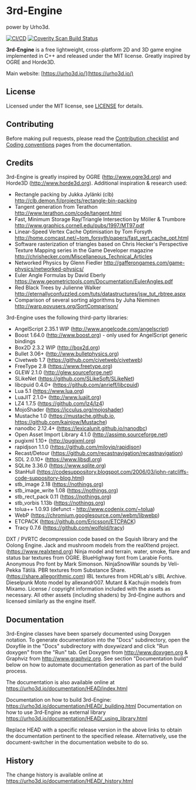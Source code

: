 # 3rd-Engine

power by Urho3d.

[![CI/CD](https://github.com/urho3d/Urho3D/workflows/CI/CD/badge.svg)](https://github.com/urho3d/Urho3D/actions?query=workflow%3ACI%2FCD)
[![Coverity Scan Build Status](https://scan.coverity.com/projects/4954/badge.svg)](https://scan.coverity.com/projects/urho3d-urho3d)

**3rd-Engine** is a free lightweight, cross-platform 2D and 3D game engine implemented in C++ and released under the MIT license. Greatly inspired by OGRE and Horde3D.

Main website: [https://urho3d.io/](https://urho3d.io/)

## License

Licensed under the MIT license, see [LICENSE](https://github.com/urho3d/Urho3D/blob/master/LICENSE) for details.

## Contributing

Before making pull requests, please read the [Contribution checklist](https://urho3d.io/documentation/HEAD/_contribution_checklist.html) and [Coding conventions](https://urho3d.io/documentation/HEAD/_coding_conventions.html) pages from the documentation.

## Credits

3rd-Engine is greatly inspired by OGRE (<http://www.ogre3d.org>) and Horde3D
(<http://www.horde3d.org>). Additional inspiration & research used:

- Rectangle packing by Jukka Jylänki (clb)
  <http://clb.demon.fi/projects/rectangle-bin-packing>
- Tangent generation from Terathon
  <http://www.terathon.com/code/tangent.html>
- Fast, Minimum Storage Ray/Triangle Intersection by Möller & Trumbore
  <http://www.graphics.cornell.edu/pubs/1997/MT97.pdf>
- Linear-Speed Vertex Cache Optimisation by Tom Forsyth
  <http://home.comcast.net/~tom_forsyth/papers/fast_vert_cache_opt.html>
- Software rasterization of triangles based on Chris Hecker's
  Perspective Texture Mapping series in the Game Developer magazine
  <http://chrishecker.com/Miscellaneous_Technical_Articles>
- Networked Physics by Glenn Fiedler
  <http://gafferongames.com/game-physics/networked-physics/>
- Euler Angle Formulas by David Eberly
  <https://www.geometrictools.com/Documentation/EulerAngles.pdf>
- Red Black Trees by Julienne Walker
  <http://eternallyconfuzzled.com/tuts/datastructures/jsw_tut_rbtree.aspx>
- Comparison of several sorting algorithms by Juha Nieminen
  <http://warp.povusers.org/SortComparison/>

3rd-Engine uses the following third-party libraries:

- AngelScript 2.35.1 WIP (http://www.angelcode.com/angelscript)
- Boost 1.64.0 (http://www.boost.org) - only used for AngelScript generic bindings
- Box2D 2.3.2 WIP (http://box2d.org)
- Bullet 3.06+ (http://www.bulletphysics.org)
- Civetweb 1.7 (https://github.com/civetweb/civetweb)
- FreeType 2.8 (https://www.freetype.org)
- GLEW 2.1.0 (<http://glew.sourceforge.net>)
- SLikeNet (https://github.com/SLikeSoft/SLikeNet)
- libcpuid 0.4.0+ (https://github.com/anrieff/libcpuid)
- Lua 5.1 (https://www.lua.org)
- LuaJIT 2.1.0+ (http://www.luajit.org)
- LZ4 1.7.5 (https://github.com/lz4/lz4)
- MojoShader (https://icculus.org/mojoshader)
- Mustache 1.0 (https://mustache.github.io, https://github.com/kainjow/Mustache)
- nanodbc 2.12.4+ (https://lexicalunit.github.io/nanodbc)
- Open Asset Import Library 4.1.0 (http://assimp.sourceforge.net)
- pugixml 1.10+ (http://pugixml.org)
- rapidjson 1.1.0 (https://github.com/miloyip/rapidjson)
- Recast/Detour (https://github.com/recastnavigation/recastnavigation)
- SDL 2.0.10+ (https://www.libsdl.org)
- SQLite 3.36.0 (https://www.sqlite.org)
- StanHull (https://codesuppository.blogspot.com/2006/03/john-ratcliffs-code-suppository-blog.html)
- stb_image 2.18 (https://nothings.org)
- stb_image_write 1.08 (https://nothings.org)
- stb_rect_pack 0.11 (https://nothings.org)
- stb_vorbis 1.13b (https://nothings.org)
- tolua++ 1.0.93 (defunct - http://www.codenix.com/~tolua)
- WebP (https://chromium.googlesource.com/webm/libwebp)
- ETCPACK (https://github.com/Ericsson/ETCPACK)
- Tracy 0.7.6 (https://github.com/wolfpld/tracy)

DXT / PVRTC decompression code based on the Squish library and the Oolong
Engine.
Jack and mushroom models from the realXtend project. (<https://www.realxtend.org>)
Ninja model and terrain, water, smoke, flare and status bar textures from OGRE.
BlueHighway font from Larabie Fonts.
Anonymous Pro font by Mark Simonson.
NinjaSnowWar sounds by Veli-Pekka Tätilä.
PBR textures from Substance Share. (<https://share.allegorithmic.com>)
IBL textures from HDRLab's sIBL Archive.
Dieselpunk Moto model by allexandr007.
Mutant & Kachujin models from Mixamo.
License / copyright information included with the assets as necessary. All other assets (including shaders) by 3rd-Engine authors and licensed similarly as the engine itself.

## Documentation

3rd-Engine classes have been sparsely documented using Doxygen notation. To
generate documentation into the "Docs" subdirectory, open the Doxyfile in the
"Docs" subdirectory with doxywizard and click "Run doxygen" from the "Run" tab.
Get Doxygen from <http://www.doxygen.org> & Graphviz from <http://www.graphviz.org>.
See section "Documentation build" below on how to automate documentation
generation as part of the build process.

The documentation is also available online at
  <https://urho3d.io/documentation/HEAD/index.html>

Documentation on how to build 3rd-Engine:
  <https://urho3d.io/documentation/HEAD/_building.html>
Documentation on how to use 3rd-Engine as external library
  <https://urho3d.io/documentation/HEAD/_using_library.html>

Replace HEAD with a specific release version in the above links to obtain the
documentation pertinent to the specified release. Alternatively, use the
document-switcher in the documentation website to do so.

## History

The change history is available online at
  <https://urho3d.io/documentation/HEAD/_history.html>

